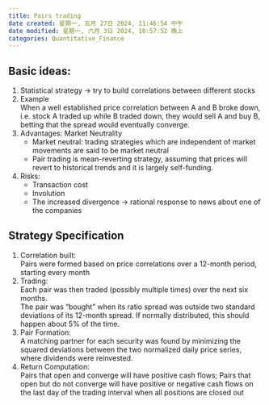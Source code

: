 ```yaml
---
title: Pairs trading
date created: 星期一, 五月 27日 2024, 11:46:54 中午
date modified: 星期一, 六月 3日 2024, 10:57:52 晚上
categories: Quantitative_Finance
---
```


## Basic ideas:

1. Statistical strategy -> try to build correlations between different stocks
2. Example  
   When a well established price correlation between A and B broke down, i.e. stock A traded up while B traded down, they would sell A and buy B, betting that the spread would eventually converge.
3. Advantages: Market Neutrality
   - Market neutral: trading strategies which are independent of market movements are said to be market neutral
   - Pair trading is mean-reverting strategy, assuming that prices will revert to historical trends and it is largely self-funding.
4. Risks:
   - Transaction cost
   - Involution
   - The increased divergence -> rational response to news about one of the companies

## Strategy Specification

1. Correlation built:  
   Pairs were formed based on price correlations over a 12-month period, starting every month
2. Trading:  
   Each pair was then traded (possibly multiple times) over the next six months.  
   The pair was “bought” when its ratio spread was outside two standard deviations of its 12-month spread. If normally distributed, this should happen about 5% of the time.
3. Pair Formation:  
   A matching partner for each security was found by minimizing the squared deviations between the two normalized daily price series, where dividends were reinvested.
4. Return Computation:  
   Pairs that open and converge will have positive cash flows; Pairs that open but do not converge will have positive or negative cash flows on the last day of the trading interval when all positions are closed out